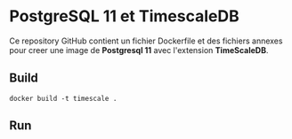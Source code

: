 # PostgreSQL 11 et TimescaleDB

Ce repository GitHub contient un fichier Dockerfile et des fichiers annexes pour creer une image de **Postgresql 11** avec l'extension **TimeScaleDB**. 

## Build 
```
docker build -t timescale . 
```
## Run 
```

```